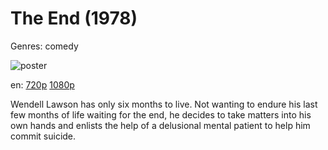 # The End (1978)

Genres: comedy

![poster](http://image.tmdb.org/t/p/w500/pCTbYidt1Euuu24e2KSM88gJa6N.jpg)

en:
  [720p](magnet:?xt=urn:btih:A887CC94FEC306BD41F8788142373A736761FEFC&tr=udp://glotorrents.pw:6969/announce&tr=udp://tracker.opentrackr.org:1337/announce&tr=udp://torrent.gresille.org:80/announce&tr=udp://tracker.openbittorrent.com:80&tr=udp://tracker.coppersurfer.tk:6969&tr=udp://tracker.leechers-paradise.org:6969&tr=udp://p4p.arenabg.ch:1337&tr=udp://tracker.internetwarriors.net:1337)
  [1080p](magnet:?xt=urn:btih:92B7A7BF0F96CBC8A7AC4BEA0440CA42227F89CD&tr=udp://glotorrents.pw:6969/announce&tr=udp://tracker.opentrackr.org:1337/announce&tr=udp://torrent.gresille.org:80/announce&tr=udp://tracker.openbittorrent.com:80&tr=udp://tracker.coppersurfer.tk:6969&tr=udp://tracker.leechers-paradise.org:6969&tr=udp://p4p.arenabg.ch:1337&tr=udp://tracker.internetwarriors.net:1337)
  


Wendell Lawson has only six months to live. Not wanting to endure his last few months of life waiting for the end, he decides to take matters into his own hands and enlists the help of a delusional mental patient to help him commit suicide.